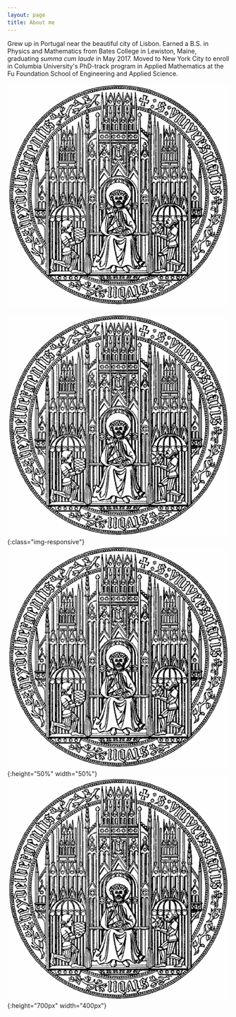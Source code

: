 ```yaml
---
layout: page
title: About me
---
```



Grew up in Portugal near the beautiful city of Lisbon. Earned a B.S. in Physics and Mathematics from Bates College in Lewiston, Maine, graduating *summa cum laude* in May 2017. Moved to New York City to enroll in Columbia University's PhD-track program in Applied Mathematics at the Fu Foundation School of Engineering and Applied Science.

![Heidelberg University seal](/img/heidelberg_uni.png) <!-- .element height="50%" width="50%" -->

![test image size](/img/heidelberg_uni.png){:class="img-responsive"}
![test image size](/img/heidelberg_uni.png){:height="50%" width="50%"}
![test image size](/img/heidelberg_uni.png){:height="700px" width="400px"}

